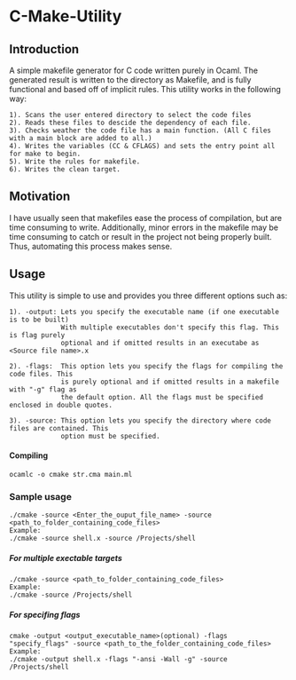# C-Make-Utility

Introduction
------------
A simple makefile generator for C code written purely in Ocaml. The generated result is written to the directory as Makefile, and is fully functional and based off of implicit rules. This utility works in the following way:
```
1). Scans the user entered directory to select the code files
2). Reads these files to descide the dependency of each file.
3). Checks weather the code file has a main function. (All C files with a main block are added to all.)
4). Writes the variables (CC & CFLAGS) and sets the entry point all for make to begin.
5). Write the rules for makefile.
6). Writes the clean target.
```

Motivation
----------
I have usually seen that makefiles ease the process of compilation, but are time consuming to write. Additionally, minor errors in the makefile may be time consuming to catch or result in the project not being properly built. Thus, automating this process makes sense.


Usage
-----
This utility is simple to use and provides you three different options such as:
```
1). -output: Lets you specify the executable name (if one executable is to be built)
             With multiple executables don't specify this flag. This is flag purely
             optional and if omitted results in an executabe as <Source file name>.x
             
2). -flags:  This option lets you specify the flags for compiling the code files. This
             is purely optional and if omitted results in a makefile with "-g" flag as
             the default option. All the flags must be specified enclosed in double quotes.

3). -source: This option lets you specify the directory where code files are contained. This
             option must be specified.
```

#### Compiling 
```
ocamlc -o cmake str.cma main.ml
```

### Sample usage
```
./cmake -source <Enter_the_ouput_file_name> -source <path_to_folder_containing_code_files>
Example:
./cmake -source shell.x -source /Projects/shell
```
##### For multiple exectable targets
``` 
./cmake -source <path_to_folder_containing_code_files>
Example:
./cmake -source /Projects/shell
```

##### For specifing flags
``` 
cmake -output <output_executable_name>(optional) -flags "specify_flags" -source <path_to_the_folder_containing_code_files>
Example:
./cmake -output shell.x -flags "-ansi -Wall -g" -source /Projects/shell
```


